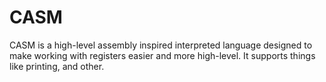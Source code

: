 # CASM
CASM is a high-level assembly inspired interpreted language designed to make working with registers easier and more high-level. It supports things like printing, and other.